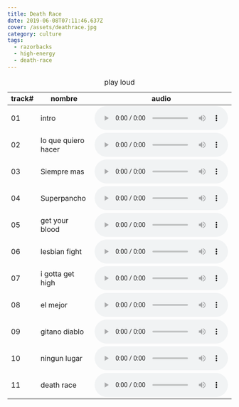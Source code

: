 ```yaml
---
title: Death Race
date: 2019-06-08T07:11:46.637Z
cover: /assets/deathrace.jpg
category: culture
tags:
  - razorbacks
  - high-energy
  - death-race
---
```


<table>
  <thead>
    <caption>play loud</caption>
    <tr>
      <th>track#</th>
      <th>nombre </th>
      <th>audio</th>
    </tr>
  </thead>
  <tbody>
    <tr>
      <td>01</td>
      <td>intro</td>
      <td><audio src="/audio/01-intro.opus" controls /></td>
    </tr>
    <tr>
      <td>02</td>
      <td>lo que quiero hacer</td>
      <td><audio src="/audio/02-lo que quiero hacer.opus" controls /></td>
    </tr>
    <tr>
      <td>03</td>
      <td>Siempre mas </td>
      <td><audio src="/audio/03-Siempre mas .opus" controls /></td>
    </tr>
    <tr>
      <td>04</td>
      <td>Superpancho</td>
      <td><audio src="/audio/04-Superpancho.opus" controls /></td>
    </tr>
    <tr>
      <td>05</td>
      <td>get your blood</td>
      <td><audio src="/audio/05-get your blood.opus" controls /></td>
    </tr>
    <tr>
      <td>06</td>
      <td>lesbian fight</td>
      <td><audio src="/audio/06-lesbian fight.opus" controls /></td>
    </tr>
    <tr>
      <td>07</td>
      <td>i gotta get high</td>
      <td><audio src="/audio/07-i gotta get high.opus" controls /></td>
    </tr>
    <tr>
      <td>08</td>
      <td>el mejor</td>
      <td><audio src="/audio/08-el mejor.opus" controls /></td>
    </tr>
    <tr>
      <td>09</td>
      <td>gitano diablo</td>
      <td><audio src="/audio/09-gitano diablo.opus" controls /></td>
    </tr>
    <tr>
      <td>10</td>
      <td>ningun lugar</td>
      <td><audio src="/audio/10-ningun lugar.opus" controls /></td>
    </tr>
    <tr>
      <td>11</td>
      <td>death race</td>
      <td><audio src="/audio/11-death race.opus" controls /></td>
    </tr>
  </tbody>
</table>
